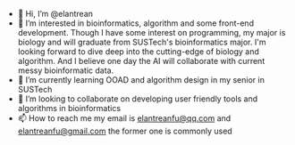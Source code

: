 - 👋 Hi, I’m @elantrean
- 👀 I’m interested in bioinformatics, algorithm and some front-end development. Though I have some interest on programming, my major is biology and will graduate from SUSTech's bioinformatics major. I'm looking forward to dive deep into the cutting-edge of biology and algorithm. And I believe one day the AI will collaborate with current messy bioinformatic data.
- 🌱 I’m currently learning OOAD and algorithm design in my senior in SUSTech
- 💞️ I’m looking to collaborate on developing user friendly tools and algorithms in bioinformatics 
- 📫 How to reach me my email is elantreanfu@qq.com and elantreanfu@gmail.com the former one is commonly used

<!---
elantrean/elantrean is a ✨ special ✨ repository because its `README.md` (this file) appears on your GitHub profile.
You can click the Preview link to take a look at your changes.
--->

